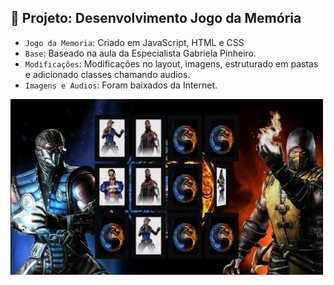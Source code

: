 ## :hammer: Projeto: Desenvolvimento Jogo da Memória 

- `Jogo da Memoria`: Criado em JavaScript, HTML e CSS
- `Base`: Baseado na aula da Especialista Gabriela Pinheiro.
- `Modificações`: Modificações no layout, imagens, estruturado em pastas e adicionado classes chamando audios.
- `Imagens e Audios`: Foram baixados da Internet.

<img src="https://github.com/ronaldosys/dio_aprendizado/blob/main/JS-Projeto-JogoDaMemoria/assets/img/jogo_exemplo.png" width=500><br>